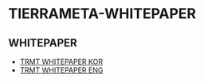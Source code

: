 # TIERRAMETA-WHITEPAPER

## WHITEPAPER
- [TRMT WHITEPAPER KOR](./[KR]TRMT_WHITEPAPER_V2.pdf)
- [TRMT WHITEPAPER ENG](./[EN]TRMT_WHITEPAPER_V2.pdf)
